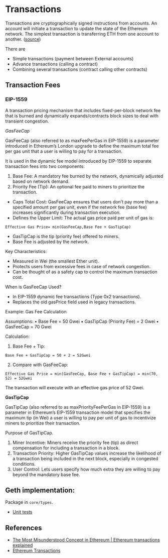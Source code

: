 # Transactions

Transactions are cryptographically signed instructions from accounts. An account will initiate a transaction to update the state of the Ethereum network. The simplest transaction is transferring ETH from one account to another. ([source](https://ethereum.org/en/developers/docs/transactions/))

There are 

* Simple transactions (payment between External accounts)
* Advance transactions (calling a contract)
* Combining several transactions (contract calling other contracts)

## Transaction Fees

### EIP-1559

A transaction pricing mechanism that includes fixed-per-block network fee that is burned and dynamically expands/contracts block sizes to deal with transient congestion.

*GasFeeCap*

GasFeeCap (also referred to as maxFeePerGas in EIP-1559) is a parameter introduced in Ethereum’s London upgrade to define the maximum total fee per gas unit that a user is willing to pay for a transaction.

It is used in the dynamic fee model introduced by EIP-1559 to separate transaction fees into two components:

1. Base Fee: A mandatory fee burned by the network, dynamically adjusted based on network demand.
1. Priority Fee (Tip): An optional fee paid to miners to prioritize the transaction.

* Caps Total Cost: GasFeeCap ensures that users don’t pay more than a specified amount per gas unit, even if the network fee (base fee) increases significantly during transaction execution.
* Defines the Upper Limit: The actual gas price paid per unit of gas is:

`Effective Gas Price= min(GasFeeCap,Base Fee + GasTipCap)`

* GasTipCap is the tip (priority fee) offered to miners.
* Base Fee is adjusted by the network.

Key Characteristics:

* Measured in Wei (the smallest Ether unit).
* Protects users from excessive fees in case of network congestion.
* Can be thought of as a safety cap to control the maximum transaction cost.

When is GasFeeCap Used?

* In EIP-1559 dynamic fee transactions (Type 0x2 transactions).
* Replaces the old gasPrice field used in legacy transactions.

Example: Gas Fee Calculation

Assumptions:
	•	Base Fee = 50 Gwei
	•	GasTipCap (Priority Fee) = 2 Gwei
	•	GasFeeCap = 70 Gwei

Calculation:

1.	Base Fee + Tip:

`Base Fee + GasTipCap = 50 + 2 = 52Gwei`

2.	Compare with GasFeeCap:

`Effective Gas Price = min(GasFeeCap, Base Fee + GasTipCap) = min(70, 52) = 52Gwei`

The transaction will execute with an effective gas price of 52 Gwei.

**GasTipCap**

GasTipCap (also referred to as maxPriorityFeePerGas in EIP-1559) is a parameter in Ethereum’s EIP-1559 transaction model that specifies the maximum tip (in Wei) a user is willing to pay per unit of gas to incentivize miners to prioritize their transaction.

Purpose of GasTipCap.

1. Miner Incentive: Miners receive the priority fee (tip) as direct compensation for including a transaction in a block.
2. Transaction Priority: Higher GasTipCap values increase the likelihood of a transaction being included in the next block, especially in congested conditions.
3. User Control: Lets users specify how much extra they are willing to pay beyond the mandatory base fee.

## Geth implementation:

Package in `core/types`.

* [Unit tests](https://github.com/ethereum/go-ethereum/blob/master/core/types/transaction_test.go)

## References

* [The Most Misunderstood Concept in Ethereum | Ethereum transactions explained](https://www.youtube.com/watch?v=2EhKeQHFeTs)
* [Ethereum Transactions](https://www.youtube.com/watch?v=2QHGPH88WAI)
